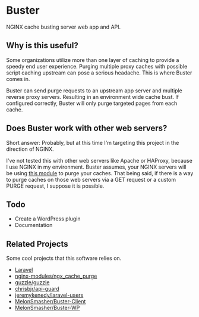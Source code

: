 # Buster

NGINX cache busting server web app and API.

## Why is this useful?

Some organizations utilize more than one layer of caching to provide a speedy end user experience. Purging multiple proxy caches with possible script caching upstream can pose a serious headache. This is where Buster comes in. 

Buster can send purge requests to an upstream app server and multiple reverse proxy servers. Resulting in an environment wide cache bust. If configured correctly, Buster will only purge targeted pages from each cache. 

## Does Buster work with other web servers?

Short answer: Probably, but at this time I'm targeting this project in the direction of NGINX.

I've not tested this with other web servers like Apache or HAProxy, because I use NGINX in my environment. Buster assumes, your NGINX servers will be using [this module](https://github.com/nginx-modules/ngx_cache_purge) to purge your caches. That being said, if there is a way to purge caches on those web servers via a GET request or a custom PURGE request, I suppose it is possible.

## Todo

* Create a WordPress plugin
* Documentation

## Related Projects

Some cool projects that this software relies on.

* [Laravel](https://laravel.com/)
* [nginx-modules/ngx_cache_purge](https://github.com/nginx-modules/ngx_cache_purge)
* [guzzle/guzzle](https://github.com/guzzle/guzzle)
* [chrisbjr/api-guard](https://github.com/chrisbjr/api-guard)
* [jeremykenedy/laravel-users](https://github.com/jeremykenedy/laravel-users)
* [MelonSmasher/Buster-Client](https://github.com/MelonSmasher/Buster-Client)
* [MelonSmasher/Buster-WP](https://github.com/MelonSmasher/Buster-WP)
